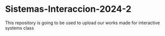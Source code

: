 # Sistemas-Interaccion-2024-2
This repository is going to be used to upload our works made for interactive systems class
